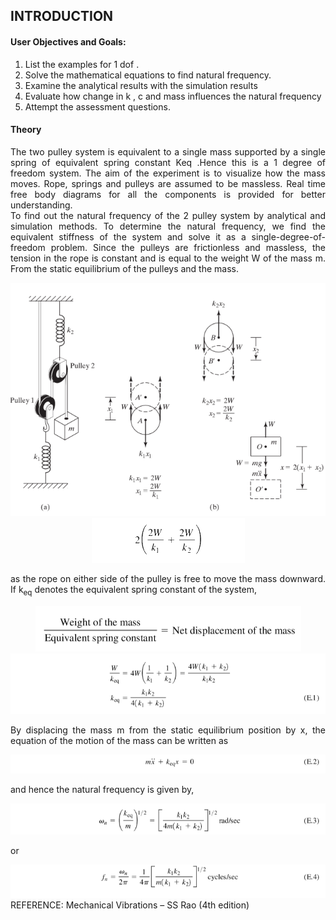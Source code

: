 ## INTRODUCTION<br>

<div style="text-align: justify">  

#### User Objectives and Goals:  

1. List the examples for 1 dof .
2. Solve the mathematical equations to find natural frequency.
3. Examine the analytical results with the simulation results
4. Evaluate how change in k , c and mass influences the natural frequency
5. Attempt the assessment questions.

#### Theory
The two pulley system is equivalent to a single mass supported by a single spring of equivalent spring constant Keq .Hence this is a 1 degree of freedom system. The aim of the experiment is to visualize how the mass moves. Rope, springs and pulleys are assumed to be massless. Real time free body diagrams for all the components is provided for better understanding.  
To find out the natural frequency of the 2 pulley system by analytical and simulation methods. To determine the natural frequency, we find the equivalent stiffness of the system and solve it as a single-degree-of-freedom problem. Since the pulleys are frictionless and massless, the tension in the rope is constant and is equal to the weight W of the mass m. From the static equilibrium of the pulleys and the mass.  
<div style="text-align: center">
<img src="./images/theory1.png" />
</div>  
<div style="text-align: center">
<img src="./images/eq1.png" />
</div>

as the rope on either side of the pulley is free to move the mass downward. If k<sub>eq</sub> denotes the equivalent spring constant of the system,

<div style="text-align: center">
<img src="./images/eq2.png" />
</div>

<div style="text-align: center">
<img src="./images/e1.png" />
</div>

By displacing the mass m from the static equilibrium position by x, the equation of the motion of the mass can be written as

<div style="text-align: center">
<img src="./images/e2.png" />
</div>

and hence the natural frequency is given by,

<div style="text-align: center">
<img src="./images/e3.png" />
</div>

or

<div style="text-align: center">
<img src="./images/e4.png" />
</div>
REFERENCE: Mechanical Vibrations – SS Rao (4th edition)

</div>
